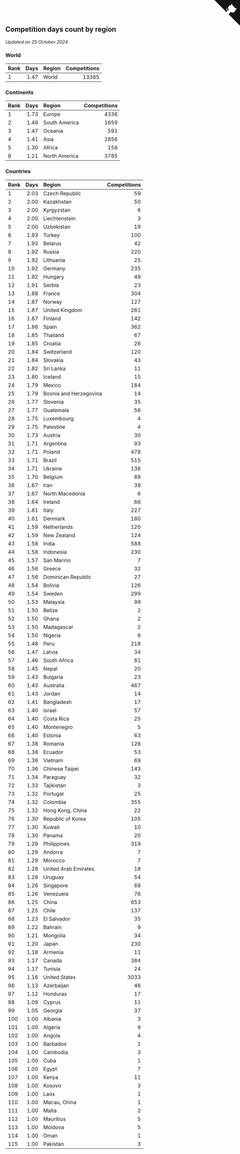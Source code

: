 ## Competition days count by region

*Updated on 25 October 2024*


### World

| Rank | Days | Region | Competitions |
| :--- | ---: | :--- | ---: |
| 1 | 1.47 | World | 13385 |

### Continents

| Rank | Days | Region | Competitions |
| :--- | ---: | :--- | ---: |
| 1 | 1.73 | Europe | 4336 |
| 2 | 1.49 | South America | 1659 |
| 3 | 1.47 | Oceania | 591 |
| 4 | 1.41 | Asia | 2856 |
| 5 | 1.30 | Africa | 158 |
| 6 | 1.21 | North America | 3785 |

### Countries

| Rank | Days | Region | Competitions |
| :--- | ---: | :--- | ---: |
| 1 | 2.03 | Czech Republic | 59 |
| 2 | 2.00 | Kazakhstan | 50 |
| 3 | 2.00 | Kyrgyzstan | 6 |
| 4 | 2.00 | Liechtenstein | 3 |
| 5 | 2.00 | Uzbekistan | 19 |
| 6 | 1.93 | Turkey | 100 |
| 7 | 1.93 | Belarus | 42 |
| 8 | 1.92 | Russia | 220 |
| 9 | 1.92 | Lithuania | 25 |
| 10 | 1.92 | Germany | 235 |
| 11 | 1.92 | Hungary | 49 |
| 12 | 1.91 | Serbia | 23 |
| 13 | 1.88 | France | 304 |
| 14 | 1.87 | Norway | 127 |
| 15 | 1.87 | United Kingdom | 261 |
| 16 | 1.87 | Finland | 142 |
| 17 | 1.86 | Spain | 362 |
| 18 | 1.85 | Thailand | 67 |
| 19 | 1.85 | Croatia | 26 |
| 20 | 1.84 | Switzerland | 120 |
| 21 | 1.84 | Slovakia | 43 |
| 22 | 1.82 | Sri Lanka | 11 |
| 23 | 1.80 | Iceland | 15 |
| 24 | 1.79 | Mexico | 184 |
| 25 | 1.79 | Bosnia and Herzegovina | 14 |
| 26 | 1.77 | Slovenia | 35 |
| 27 | 1.77 | Guatemala | 56 |
| 28 | 1.75 | Luxembourg | 4 |
| 29 | 1.75 | Palestine | 4 |
| 30 | 1.73 | Austria | 30 |
| 31 | 1.71 | Argentina | 93 |
| 32 | 1.71 | Poland | 478 |
| 33 | 1.71 | Brazil | 515 |
| 34 | 1.71 | Ukraine | 136 |
| 35 | 1.70 | Belgium | 88 |
| 36 | 1.67 | Iran | 39 |
| 37 | 1.67 | North Macedonia | 6 |
| 38 | 1.64 | Ireland | 66 |
| 39 | 1.61 | Italy | 227 |
| 40 | 1.61 | Denmark | 180 |
| 41 | 1.59 | Netherlands | 120 |
| 42 | 1.59 | New Zealand | 124 |
| 43 | 1.58 | India | 588 |
| 44 | 1.58 | Indonesia | 230 |
| 45 | 1.57 | San Marino | 7 |
| 46 | 1.56 | Greece | 32 |
| 47 | 1.56 | Dominican Republic | 27 |
| 48 | 1.54 | Bolivia | 126 |
| 49 | 1.54 | Sweden | 299 |
| 50 | 1.53 | Malaysia | 99 |
| 51 | 1.50 | Belize | 2 |
| 52 | 1.50 | Ghana | 2 |
| 53 | 1.50 | Madagascar | 2 |
| 54 | 1.50 | Nigeria | 6 |
| 55 | 1.48 | Peru | 218 |
| 56 | 1.47 | Latvia | 34 |
| 57 | 1.46 | South Africa | 81 |
| 58 | 1.45 | Nepal | 20 |
| 59 | 1.43 | Bulgaria | 23 |
| 60 | 1.43 | Australia | 467 |
| 61 | 1.43 | Jordan | 14 |
| 62 | 1.41 | Bangladesh | 17 |
| 63 | 1.40 | Israel | 57 |
| 64 | 1.40 | Costa Rica | 25 |
| 65 | 1.40 | Montenegro | 5 |
| 66 | 1.40 | Estonia | 63 |
| 67 | 1.38 | Romania | 126 |
| 68 | 1.38 | Ecuador | 53 |
| 69 | 1.36 | Vietnam | 69 |
| 70 | 1.36 | Chinese Taipei | 143 |
| 71 | 1.34 | Paraguay | 32 |
| 72 | 1.33 | Tajikistan | 3 |
| 73 | 1.32 | Portugal | 25 |
| 74 | 1.32 | Colombia | 355 |
| 75 | 1.32 | Hong Kong, China | 22 |
| 76 | 1.30 | Republic of Korea | 105 |
| 77 | 1.30 | Kuwait | 10 |
| 78 | 1.30 | Panama | 20 |
| 79 | 1.29 | Philippines | 319 |
| 80 | 1.29 | Andorra | 7 |
| 81 | 1.29 | Morocco | 7 |
| 82 | 1.28 | United Arab Emirates | 18 |
| 83 | 1.28 | Uruguay | 54 |
| 84 | 1.26 | Singapore | 68 |
| 85 | 1.26 | Venezuela | 76 |
| 86 | 1.25 | China | 653 |
| 87 | 1.25 | Chile | 137 |
| 88 | 1.23 | El Salvador | 35 |
| 89 | 1.22 | Bahrain | 9 |
| 90 | 1.21 | Mongolia | 34 |
| 91 | 1.20 | Japan | 230 |
| 92 | 1.18 | Armenia | 11 |
| 93 | 1.17 | Canada | 384 |
| 94 | 1.17 | Tunisia | 24 |
| 95 | 1.16 | United States | 3033 |
| 96 | 1.13 | Azerbaijan | 46 |
| 97 | 1.12 | Honduras | 17 |
| 98 | 1.09 | Cyprus | 11 |
| 99 | 1.05 | Georgia | 37 |
| 100 | 1.00 | Albania | 3 |
| 101 | 1.00 | Algeria | 9 |
| 102 | 1.00 | Angola | 4 |
| 103 | 1.00 | Barbados | 1 |
| 104 | 1.00 | Cambodia | 3 |
| 105 | 1.00 | Cuba | 1 |
| 106 | 1.00 | Egypt | 7 |
| 107 | 1.00 | Kenya | 11 |
| 108 | 1.00 | Kosovo | 3 |
| 109 | 1.00 | Laos | 1 |
| 110 | 1.00 | Macau, China | 1 |
| 111 | 1.00 | Malta | 2 |
| 112 | 1.00 | Mauritius | 5 |
| 113 | 1.00 | Moldova | 5 |
| 114 | 1.00 | Oman | 1 |
| 115 | 1.00 | Pakistan | 3 |


<a href="https://github.com/JustinTimeCuber/wca_statistics" class="github-corner" aria-label="View source on Github"><svg width="80" height="80" viewBox="0 0 250 250" style="fill:#151513; color:#fff; position: absolute; top: 0; border: 0; right: 0;" aria-hidden="true"><path d="M0,0 L115,115 L130,115 L142,142 L250,250 L250,0 Z"></path><path d="M128.3,109.0 C113.8,99.7 119.0,89.6 119.0,89.6 C122.0,82.7 120.5,78.6 120.5,78.6 C119.2,72.0 123.4,76.3 123.4,76.3 C127.3,80.9 125.5,87.3 125.5,87.3 C122.9,97.6 130.6,101.9 134.4,103.2" fill="currentColor" style="transform-origin: 130px 106px;" class="octo-arm"></path><path d="M115.0,115.0 C114.9,115.1 118.7,116.5 119.8,115.4 L133.7,101.6 C136.9,99.2 139.9,98.4 142.2,98.6 C133.8,88.0 127.5,74.4 143.8,58.0 C148.5,53.4 154.0,51.2 159.7,51.0 C160.3,49.4 163.2,43.6 171.4,40.1 C171.4,40.1 176.1,42.5 178.8,56.2 C183.1,58.6 187.2,61.8 190.9,65.4 C194.5,69.0 197.7,73.2 200.1,77.6 C213.8,80.2 216.3,84.9 216.3,84.9 C212.7,93.1 206.9,96.0 205.4,96.6 C205.1,102.4 203.0,107.8 198.3,112.5 C181.9,128.9 168.3,122.5 157.7,114.1 C157.9,116.9 156.7,120.9 152.7,124.9 L141.0,136.5 C139.8,137.7 141.6,141.9 141.8,141.8 Z" fill="currentColor" class="octo-body"></path></svg></a><style>.github-corner:hover .octo-arm{animation:octocat-wave 560ms ease-in-out}@keyframes octocat-wave{0%,100%{transform:rotate(0)}20%,60%{transform:rotate(-25deg)}40%,80%{transform:rotate(10deg)}}@media (max-width:500px){.github-corner:hover .octo-arm{animation:none}.github-corner .octo-arm{animation:octocat-wave 560ms ease-in-out}}</style>
